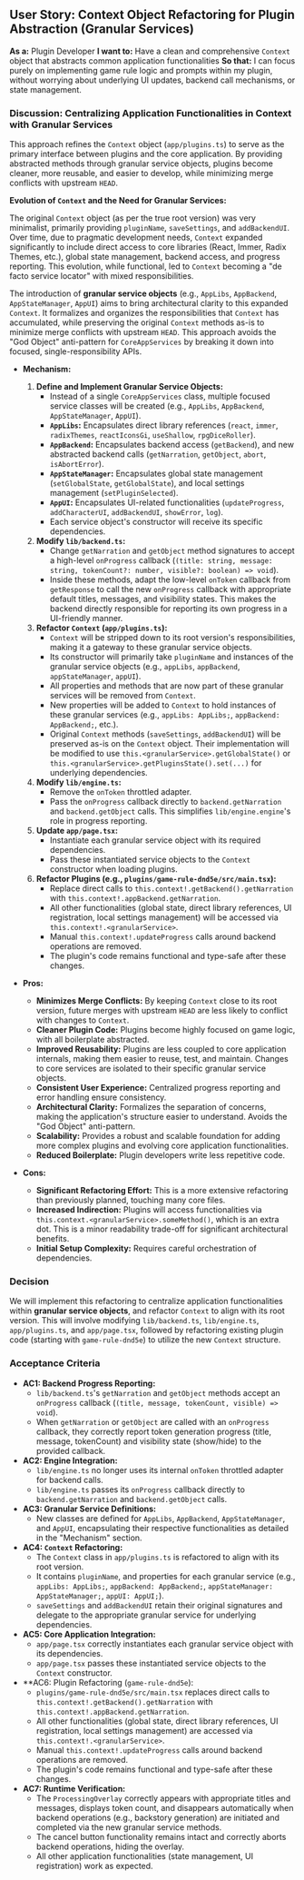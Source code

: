 ## User Story: Context Object Refactoring for Plugin Abstraction (Granular Services)

**As a:** Plugin Developer
**I want to:** Have a clean and comprehensive `Context` object that abstracts common application functionalities
**So that:** I can focus purely on implementing game rule logic and prompts within my plugin, without worrying about underlying UI updates, backend call mechanisms, or state management.

### Discussion: Centralizing Application Functionalities in Context with Granular Services

This approach refines the `Context` object (`app/plugins.ts`) to serve as the primary interface between plugins and the core application. By providing abstracted methods through granular service objects, plugins become cleaner, more reusable, and easier to develop, while minimizing merge conflicts with upstream `HEAD`.

**Evolution of `Context` and the Need for Granular Services:**

The original `Context` object (as per the true root version) was very minimalist, primarily providing `pluginName`, `saveSettings`, and `addBackendUI`. Over time, due to pragmatic development needs, `Context` expanded significantly to include direct access to core libraries (React, Immer, Radix Themes, etc.), global state management, backend access, and progress reporting. This evolution, while functional, led to `Context` becoming a "de facto service locator" with mixed responsibilities.

The introduction of **granular service objects** (e.g., `AppLibs`, `AppBackend`, `AppStateManager`, `AppUI`) aims to bring architectural clarity to this expanded `Context`. It formalizes and organizes the responsibilities that `Context` has accumulated, while preserving the original `Context` methods as-is to minimize merge conflicts with upstream `HEAD`. This approach avoids the "God Object" anti-pattern for `CoreAppServices` by breaking it down into focused, single-responsibility APIs.

*   **Mechanism:**
    1.  **Define and Implement Granular Service Objects:**
        *   Instead of a single `CoreAppServices` class, multiple focused service classes will be created (e.g., `AppLibs`, `AppBackend`, `AppStateManager`, `AppUI`).
        *   **`AppLibs`:** Encapsulates direct library references (`react`, `immer`, `radixThemes`, `reactIconsGi`, `useShallow`, `rpgDiceRoller`).
        *   **`AppBackend`:** Encapsulates backend access (`getBackend`), and new abstracted backend calls (`getNarration`, `getObject`, `abort`, `isAbortError`).
        *   **`AppStateManager`:** Encapsulates global state management (`setGlobalState`, `getGlobalState`), and local settings management (`setPluginSelected`).
        *   **`AppUI`:** Encapsulates UI-related functionalities (`updateProgress`, `addCharacterUI`, `addBackendUI`, `showError`, `log`).
        *   Each service object's constructor will receive its specific dependencies.
    2.  **Modify `lib/backend.ts`:**
        *   Change `getNarration` and `getObject` method signatures to accept a high-level `onProgress` callback (`(title: string, message: string, tokenCount?: number, visible?: boolean) => void`).
        *   Inside these methods, adapt the low-level `onToken` callback from `getResponse` to call the new `onProgress` callback with appropriate default titles, messages, and visibility states. This makes the backend directly responsible for reporting its own progress in a UI-friendly manner.
    3.  **Refactor `Context` (`app/plugins.ts`):**
        *   `Context` will be stripped down to its root version's responsibilities, making it a gateway to these granular service objects.
        *   Its constructor will primarily take `pluginName` and instances of the granular service objects (e.g., `appLibs`, `appBackend`, `appStateManager`, `appUI`).
        *   All properties and methods that are now part of these granular services will be removed from `Context`.
        *   New properties will be added to `Context` to hold instances of these granular services (e.g., `appLibs: AppLibs;`, `appBackend: AppBackend;`, etc.).
        *   Original `Context` methods (`saveSettings`, `addBackendUI`) will be preserved as-is on the `Context` object. Their implementation will be modified to use `this.<granularService>.getGlobalState()` or `this.<granularService>.getPluginsState().set(...)` for underlying dependencies.
    4.  **Modify `lib/engine.ts`:**
        *   Remove the `onToken` throttled adapter.
        *   Pass the `onProgress` callback directly to `backend.getNarration` and `backend.getObject` calls. This simplifies `lib/engine.engine`'s role in progress reporting.
    5.  **Update `app/page.tsx`:**
        *   Instantiate each granular service object with its required dependencies.
        *   Pass these instantiated service objects to the `Context` constructor when loading plugins.
    6.  **Refactor Plugins (e.g., `plugins/game-rule-dnd5e/src/main.tsx`):**
        *   Replace direct calls to `this.context!.getBackend().getNarration` with `this.context!.appBackend.getNarration`.
        *   All other functionalities (global state, direct library references, UI registration, local settings management) will be accessed via `this.context!.<granularService>`.
        *   Manual `this.context!.updateProgress` calls around backend operations are removed.
        *   The plugin's code remains functional and type-safe after these changes.

*   **Pros:**
    *   **Minimizes Merge Conflicts:** By keeping `Context` close to its root version, future merges with upstream `HEAD` are less likely to conflict with changes to `Context`.
    *   **Cleaner Plugin Code:** Plugins become highly focused on game logic, with all boilerplate abstracted.
    *   **Improved Reusability:** Plugins are less coupled to core application internals, making them easier to reuse, test, and maintain. Changes to core services are isolated to their specific granular service objects.
    *   **Consistent User Experience:** Centralized progress reporting and error handling ensure consistency.
    *   **Architectural Clarity:** Formalizes the separation of concerns, making the application's structure easier to understand. Avoids the "God Object" anti-pattern.
    *   **Scalability:** Provides a robust and scalable foundation for adding more complex plugins and evolving core application functionalities.
    *   **Reduced Boilerplate:** Plugin developers write less repetitive code.

*   **Cons:**
    *   **Significant Refactoring Effort:** This is a more extensive refactoring than previously planned, touching many core files.
    *   **Increased Indirection:** Plugins will access functionalities via `this.context.<granularService>.someMethod()`, which is an extra dot. This is a minor readability trade-off for significant architectural benefits.
    *   **Initial Setup Complexity:** Requires careful orchestration of dependencies.

### Decision

We will implement this refactoring to centralize application functionalities within **granular service objects**, and refactor `Context` to align with its root version. This will involve modifying `lib/backend.ts`, `lib/engine.ts`, `app/plugins.ts`, and `app/page.tsx`, followed by refactoring existing plugin code (starting with `game-rule-dnd5e`) to utilize the new `Context` structure.

### Acceptance Criteria

*   **AC1: Backend Progress Reporting:**
    *   `lib/backend.ts`'s `getNarration` and `getObject` methods accept an `onProgress` callback (`(title, message, tokenCount, visible) => void`).
    *   When `getNarration` or `getObject` are called with an `onProgress` callback, they correctly report token generation progress (title, message, tokenCount) and visibility state (show/hide) to the provided callback.
*   **AC2: Engine Integration:**
    *   `lib/engine.ts` no longer uses its internal `onToken` throttled adapter for backend calls.
    *   `lib/engine.ts` passes its `onProgress` callback directly to `backend.getNarration` and `backend.getObject` calls.
*   **AC3: Granular Service Definitions:**
    *   New classes are defined for `AppLibs`, `AppBackend`, `AppStateManager`, and `AppUI`, encapsulating their respective functionalities as detailed in the "Mechanism" section.
*   **AC4: `Context` Refactoring:**
    *   The `Context` class in `app/plugins.ts` is refactored to align with its root version.
    *   It contains `pluginName`, and properties for each granular service (e.g., `appLibs: AppLibs;`, `appBackend: AppBackend;`, `appStateManager: AppStateManager;`, `appUI: AppUI;`).
    *   `saveSettings` and `addBackendUI` retain their original signatures and delegate to the appropriate granular service for underlying dependencies.
*   **AC5: Core Application Integration:**
    *   `app/page.tsx` correctly instantiates each granular service object with its dependencies.
    *   `app/page.tsx` passes these instantiated service objects to the `Context` constructor.
*   **AC6: Plugin Refactoring (`game-rule-dnd5e`):
    *   `plugins/game-rule-dnd5e/src/main.tsx` replaces direct calls to `this.context!.getBackend().getNarration` with `this.context!.appBackend.getNarration`.
    *   All other functionalities (global state, direct library references, UI registration, local settings management) are accessed via `this.context!.<granularService>`.
    *   Manual `this.context!.updateProgress` calls around backend operations are removed.
    *   The plugin's code remains functional and type-safe after these changes.
*   **AC7: Runtime Verification:**
    *   The `ProcessingOverlay` correctly appears with appropriate titles and messages, displays token count, and disappears automatically when backend operations (e.g., backstory generation) are initiated and completed via the new granular service methods.
    *   The cancel button functionality remains intact and correctly aborts backend operations, hiding the overlay.
    *   All other application functionalities (state management, UI registration) work as expected.
